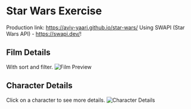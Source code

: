 # Star Wars Exercise

Production link: https://aviv-yaari.github.io/star-wars/
Using SWAPI (Star Wars API) - https://swapi.dev/!

## Film Details
With sort and filter.
![Film Preview](https://user-images.githubusercontent.com/84678031/143313951-4f1fc251-317e-4f3a-83d1-ef8aa6751bf4.JPG)

## Character Details
Click on a character to see more details.
![Character Details](https://user-images.githubusercontent.com/84678031/143314267-61b1585b-7073-456b-9066-c0090058bfce.JPG)
